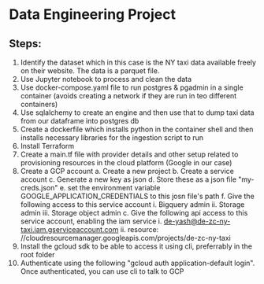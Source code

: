 # Data Engineering Project

## Steps:
1. Identify the dataset which in this case is the NY taxi data available freely on their website. The data is a parquet file.
2. Use Jupyter notebook to process and clean the data
3. Use docker-compose.yaml file to run postgres & pgadmin in a single container (avoids creating a network if they are run in teo different containers)
4. Use sqlalchemy to create an engine and then use that to dump taxi data from our dataframe into postgres db
5. Create a dockerfile which installs python in the container shell and then installs necessary libraries for the ingestion script to run
6. Install Terraform
7. Create a main.tf file with provider details and other setup related to provisioning resources in the cloud platform (Google in our case)
8. Create a GCP account
    a. Create a new project
    b. Create a service account
    c. Generate a new key as json
    d. Store these as a json file "my-creds.json"
    e. set the environment variable GOOGLE_APPLICATION_CREDENTIALS to this josn file's path
    f. Give the following access to this service account
        i. Bigquery admin
        ii. Storage admin
        iii. Storage object admin
    c. Give the following api access to this service account, enabling the iam service
        i. de-yash@de-zc-ny-taxi.iam.gserviceaccount.com
        ii. resource: //cloudresourcemanager.googleapis.com/projects/de-zc-ny-taxi
9. Install the gcloud sdk to be able to access it using cli, preferrably in the root folder
10. Authenticate using the following "gcloud auth application-default login". Once authenticated, you can use cli to talk to GCP